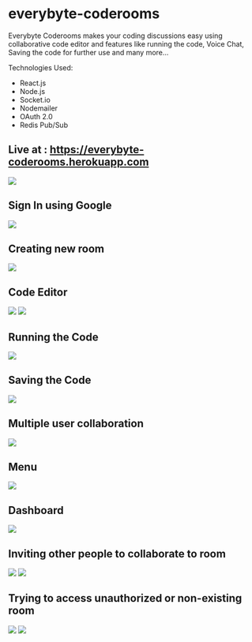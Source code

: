 # everybyte-coderooms

Everybyte Coderooms makes your coding discussions easy using collaborative code editor and features like running the code, Voice Chat, Saving the code for further use and many more...

Technologies Used:

- React.js
- Node.js
- Socket.io
- Nodemailer
- OAuth 2.0
- Redis Pub/Sub

## Live at : <a href="https://everybyte-coderooms.herokuapp.com">https://everybyte-coderooms.herokuapp.com</a>

<img src="./readme-images/1.png">

## Sign In using Google

<img src="./readme-images/2.png">

## Creating new room

<img src="./readme-images/4.png">

## Code Editor

<img src="./readme-images/5.png">
<img src="./readme-images/6.png">

## Running the Code

<img src="./readme-images/7.png">

## Saving the Code

<img src="./readme-images/8.png">

## Multiple user collaboration

<img src="./readme-images/9.png">

## Menu

<img src="./readme-images/10.png">

## Dashboard

<img src="./readme-images/11.png">

## Inviting other people to collaborate to room

<img src="./readme-images/12.png">
<img src="./readme-images/15.png">

## Trying to access unauthorized or non-existing room

<img src="./readme-images/13.png">
<img src="./readme-images/14.png">
